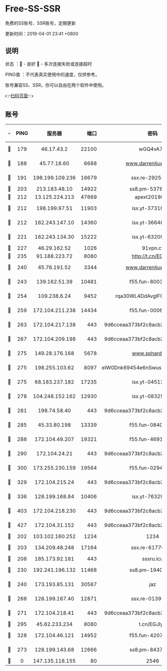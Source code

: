 # Free-SS-SSR

免费的SS账号、SSR账号，定期更新

更新时间：2019-04-01 23:41 +0800

## 说明

状态     ：🙂 - 良好 🙁 - 多次连接失败或连接超时

PING值   ：不代表真实使用中的速度，仅供参考。

账号兼容SS、SSR，你可以自由在两个软件中使用。

👉[扫码页面](https://liesauer.github.io/Free-SS-SSR/)👈

## 账号

|-|PING|服务器|端口|密码|加密方式|区域|
|:----:|:----:|:-----:|-----:|:----:|:----:|:----:|
|🙂|179|46.17.43.2|22100|wGQ4vA7D|aes-256-gcm|RU|
|🙂|188|45.77.18.60|6688|www.darrenliuwei.com|aes-256-cfb|JP|
|🙂|191|198.199.109.236|18679|ssx.re-29253059|aes-256-cfb|US|
|🙂|203|213.183.48.10|14922|ss8.pm-53780440|rc4-md5|RU|
|🙂|212|13.125.224.213|47669|apext2019001|chacha20|KR|
|🙂|212|198.199.97.51|11903|isx.yt-37310797|aes-256-cfb|US|
|🙂|212|162.243.147.10|14360|isx.yt-36648150|aes-256-cfb|US|
|🙂|221|162.243.134.30|15222|isx.yt-63209256|aes-256-cfb|US|
|🙂|227|46.29.162.52|1026|91vpn.cf|rc4-md5|RU|
|🙂|235|91.188.223.72|8080|http://t.cn/EGJIyrl|rc4-md5|RU|
|🙂|240|45.76.191.52|3344|www.darrenliuwei.com|aes-256-cfb|AU|
|🙂|243|139.162.51.39|10481|f55.fun-80039996|aes-256-cfb|SG|
|🙂|254|109.238.6.24|9452|rqa30WL4DdAvgIFG6Fs3znzTa|aes-256-cfb|FR|
|🙂|259|172.104.211.238|14434|f55.fun-00068712|aes-256-cfb|US|
|🙂|263|172.104.217.138|443|9d6cceaa373bf2c8acb22e60b6a58be6|aes-256-cfb|US|
|🙂|267|172.104.209.198|443|9d6cceaa373bf2c8acb22e60b6a58be6|aes-256-cfb|US|
|🙂|275|149.28.176.168|5678|www.sphard.com|aes-256-cfb|SG|
|🙂|275|198.255.103.62|8097|eIW0Dnk69454e6nSwuspv9DmS201tQ0D|aes-256-cfb|US|
|🙂|275|68.183.237.182|17235|isx.yt-04513721|aes-256-cfb|SG|
|🙂|278|104.248.152.162|12930|isx.yt-08325106|aes-256-cfb|SG|
|🙂|281|198.74.58.40|443|9d6cceaa373bf2c8acb22e60b6a58be6|aes-256-cfb|US|
|🙂|285|45.33.80.198|13339|f55.fun-08407406|aes-256-cfb|US|
|🙂|288|172.104.49.207|19321|f55.fun-46918016|aes-256-cfb|SG|
|🙂|290|172.104.24.21|443|9d6cceaa373bf2c8acb22e60b6a58be6|aes-256-cfb|US|
|🙂|300|173.255.230.159|19564|f55.fun-02945742|aes-256-cfb|US|
|🙂|329|172.104.215.24|443|9d6cceaa373bf2c8acb22e60b6a58be6|aes-256-cfb|US|
|🙂|336|128.199.168.84|10406|isx.yt-76329980|aes-256-cfb|SG|
|🙂|403|172.104.218.230|443|9d6cceaa373bf2c8acb22e60b6a58be6|aes-256-cfb|US|
|🙂|427|172.104.31.152|443|9d6cceaa373bf2c8acb22e60b6a58be6|aes-256-cfb|US|
|🙂|202|103.102.160.252|1234|1234|rc4-md5|JP|
|🙂|203|134.209.48.248|17164|ssx.re-61770990|aes-256-cfb|US|
|🙂|208|185.173.92.181|443|sssru.icu|rc4-md5|RU|
|🙂|230|192.241.196.132|11468|ss8.pm-19408003|aes-256-cfb|US|
|🙂|240|173.193.85.131|30587|jaz|aes-256-cfb|US|
|🙂|268|128.199.167.40|12871|ssx.re-01395180|aes-256-cfb|SG|
|🙂|271|172.104.218.41|443|9d6cceaa373bf2c8acb22e60b6a58be6|aes-256-cfb|US|
|🙂|295|45.62.233.234|8080|t.cn/EGJIyrl|rc4-md5|CA|
|🙂|328|172.104.46.121|14952|f55.fun-42074925|aes-256-cfb|SG|
|🙁|273|128.199.143.68|12666|ss8.pm-84377090|aes-256-cfb|SG|
|🙁|0|147.135.118.155|80|2546|chacha20|US|
